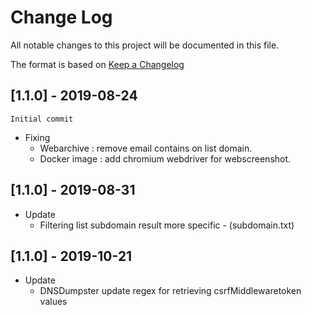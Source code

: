 # Change Log
All notable changes to this project will be documented in this file.

The format is based on [Keep a Changelog](http://keepachangelog.com/)

## [1.1.0] - 2019-08-24
```Initial commit```
 -  Fixing
       - Webarchive : remove email contains on list domain.
       - Docker image : add chromium webdriver for webscreenshot.

       
## [1.1.0] - 2019-08-31
 -  Update
       - Filtering list subdomain result more specific - (subdomain.txt)

## [1.1.0] - 2019-10-21
 -  Update
       - DNSDumpster update regex for retrieving csrfMiddlewaretoken values
   
